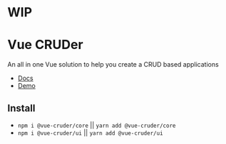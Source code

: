 # WIP

# Vue CRUDer

An all in one Vue solution to help you create a CRUD based applications

- [Docs](https://schirrel.dev/vue-cruder)
- [Demo](https://schirrel.dev/vue-cruder/demo)

## Install

- `npm i @vue-cruder/core` || `yarn add @vue-cruder/core`
- `npm i @vue-cruder/ui` || `yarn add @vue-cruder/ui`
